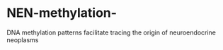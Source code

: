 # NEN-methylation-
DNA methylation patterns facilitate tracing the origin of neuroendocrine neoplasms
